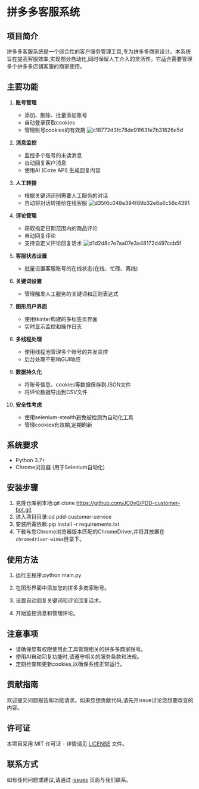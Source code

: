 # 拼多多客服系统

## 项目简介

拼多多客服系统是一个综合性的客户服务管理工具,专为拼多多商家设计。本系统旨在提高客服效率,实现部分自动化,同时保留人工介入的灵活性。它适合需要管理多个拼多多店铺客服的商家使用。

## 主要功能

1. **账号管理**
   - 添加、删除、批量添加账号
   - 自动登录获取cookies
   - 管理账号cookies的有效期
![c18772d3fc78de91f631e7b31626e5d](https://github.com/user-attachments/assets/d0688a24-7e35-42d0-983c-ec0c9854b26d)

2. **消息监控**
   - 监控多个账号的未读消息
   - 自动回复客户消息
   - 使用AI (Coze API) 生成回复内容

3. **人工转接**
   - 根据关键词识别需要人工服务的对话
   - 自动将对话转接给在线客服
![d35f6c048e394f89b32e6a6c56c4391](https://github.com/user-attachments/assets/ad770de9-f99d-4622-8f19-13845a699d6d)

4. **评论管理**
   - 获取指定日期范围内的商品评论
   - 自动回复评论
   - 支持自定义评论回复话术
![d1d2d8c7e7aa07e3a48172d497ccb5f](https://github.com/user-attachments/assets/30419d7b-d791-450e-a94f-67f14e3bea83)

5. **客服状态设置**
   - 批量设置客服账号的在线状态(在线、忙碌、离线)

6. **关键词设置**
   - 管理触发人工服务的关键词和正则表达式

7. **图形用户界面**
   - 使用tkinter构建的多标签页界面
   - 实时显示监控和操作日志

8. **多线程处理**
   - 使用线程池管理多个账号的并发监控
   - 后台处理不影响GUI响应

9. **数据持久化**
   - 将账号信息、cookies等数据保存到JSON文件
   - 将评论数据导出到CSV文件

10. **安全性考虑**
    - 使用selenium-stealth避免被检测为自动化工具
    - 管理cookies有效期,定期刷新

## 系统要求

- Python 3.7+
- Chrome浏览器 (用于Selenium自动化)

## 安装步骤

1. 克隆仓库到本地:git clone https://github.com/JC0v0/PDD-customer-bot.git
2. 进入项目目录:cd pdd-customer-service
3. 安装所需依赖:pip install -r requirements.txt
4. 下载与您Chrome浏览器版本匹配的ChromeDriver,并将其放置在`chromedriver-win64`目录下。

## 使用方法

1. 运行主程序:python main.py

2. 在图形界面中添加您的拼多多商家账号。

3. 设置自动回复关键词和评论回复话术。

4. 开始监控消息和管理评论。

## 注意事项

- 请确保您有权限使用此工具管理相关的拼多多商家账号。
- 使用AI自动回复功能时,请遵守相关的服务条款和法规。
- 定期检查和更新cookies,以确保系统正常运行。

## 贡献指南

欢迎提交问题报告和功能请求。如果您想贡献代码,请先开issue讨论您想要改变的内容。

## 许可证

本项目采用 MIT 许可证 - 详情请见 [LICENSE](LICENSE) 文件。

## 联系方式

如有任何问题或建议,请通过 [issues](https://github.com/your-username/pdd-customer-service/issues) 页面与我们联系。
